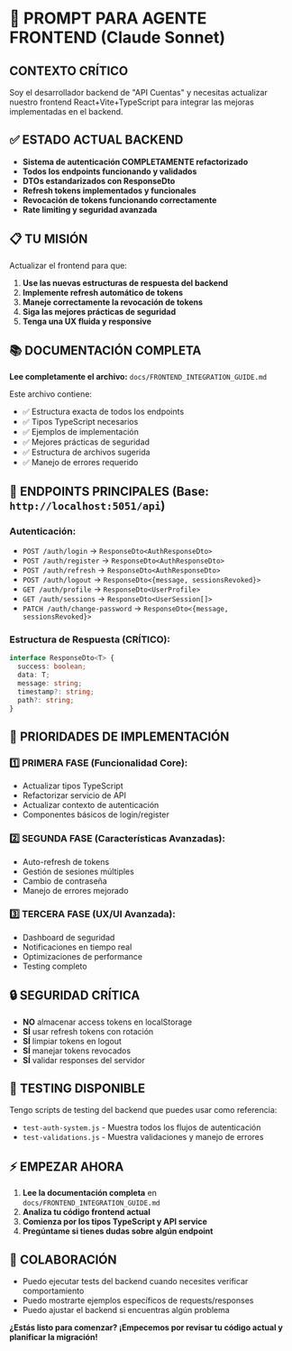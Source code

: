 # 🚀 PROMPT PARA AGENTE FRONTEND (Claude Sonnet)

## CONTEXTO CRÍTICO

Soy el desarrollador backend de "API Cuentas" y necesitas actualizar nuestro frontend React+Vite+TypeScript para integrar las mejoras implementadas en el backend.

## ✅ ESTADO ACTUAL BACKEND

- **Sistema de autenticación COMPLETAMENTE refactorizado**
- **Todos los endpoints funcionando y validados**
- **DTOs estandarizados con ResponseDto<T>**
- **Refresh tokens implementados y funcionales**
- **Revocación de tokens funcionando correctamente**
- **Rate limiting y seguridad avanzada**

## 📋 TU MISIÓN

Actualizar el frontend para que:

1. **Use las nuevas estructuras de respuesta del backend**
2. **Implemente refresh automático de tokens**
3. **Maneje correctamente la revocación de tokens**
4. **Siga las mejores prácticas de seguridad**
5. **Tenga una UX fluida y responsive**

## 📚 DOCUMENTACIÓN COMPLETA

**Lee completamente el archivo:** `docs/FRONTEND_INTEGRATION_GUIDE.md`

Este archivo contiene:

- ✅ Estructura exacta de todos los endpoints
- ✅ Tipos TypeScript necesarios
- ✅ Ejemplos de implementación
- ✅ Mejores prácticas de seguridad
- ✅ Estructura de archivos sugerida
- ✅ Manejo de errores requerido

## 🔧 ENDPOINTS PRINCIPALES (Base: `http://localhost:5051/api`)

### Autenticación:

- `POST /auth/login` → `ResponseDto<AuthResponseDto>`
- `POST /auth/register` → `ResponseDto<AuthResponseDto>`
- `POST /auth/refresh` → `ResponseDto<AuthResponseDto>`
- `POST /auth/logout` → `ResponseDto<{message, sessionsRevoked}>`
- `GET /auth/profile` → `ResponseDto<UserProfile>`
- `GET /auth/sessions` → `ResponseDto<UserSession[]>`
- `PATCH /auth/change-password` → `ResponseDto<{message, sessionsRevoked}>`

### Estructura de Respuesta (CRÍTICO):

```typescript
interface ResponseDto<T> {
  success: boolean;
  data: T;
  message: string;
  timestamp?: string;
  path?: string;
}
```

## 🎯 PRIORIDADES DE IMPLEMENTACIÓN

### 1️⃣ **PRIMERA FASE** (Funcionalidad Core):

- Actualizar tipos TypeScript
- Refactorizar servicio de API
- Actualizar contexto de autenticación
- Componentes básicos de login/register

### 2️⃣ **SEGUNDA FASE** (Características Avanzadas):

- Auto-refresh de tokens
- Gestión de sesiones múltiples
- Cambio de contraseña
- Manejo de errores mejorado

### 3️⃣ **TERCERA FASE** (UX/UI Avanzada):

- Dashboard de seguridad
- Notificaciones en tiempo real
- Optimizaciones de performance
- Testing completo

## 🔒 SEGURIDAD CRÍTICA

- **NO** almacenar access tokens en localStorage
- **SÍ** usar refresh tokens con rotación
- **SÍ** limpiar tokens en logout
- **SÍ** manejar tokens revocados
- **SÍ** validar responses del servidor

## 🧪 TESTING DISPONIBLE

Tengo scripts de testing del backend que puedes usar como referencia:

- `test-auth-system.js` - Muestra todos los flujos de autenticación
- `test-validations.js` - Muestra validaciones y manejo de errores

## ⚡ EMPEZAR AHORA

1. **Lee la documentación completa** en `docs/FRONTEND_INTEGRATION_GUIDE.md`
2. **Analiza tu código frontend actual**
3. **Comienza por los tipos TypeScript y API service**
4. **Pregúntame si tienes dudas sobre algún endpoint**

## 🤝 COLABORACIÓN

- Puedo ejecutar tests del backend cuando necesites verificar comportamiento
- Puedo mostrarte ejemplos específicos de requests/responses
- Puedo ajustar el backend si encuentras algún problema

**¿Estás listo para comenzar? ¡Empecemos por revisar tu código actual y planificar la migración!**
